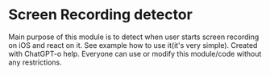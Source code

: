 # Screen Recording detector

Main purpose of this module is to detect when user starts screen recording on iOS and react on it. See example how to use it(it's very simple).
Created with ChatGPT-o help.
Everyone can use or modify this module/code without any restrictions.

